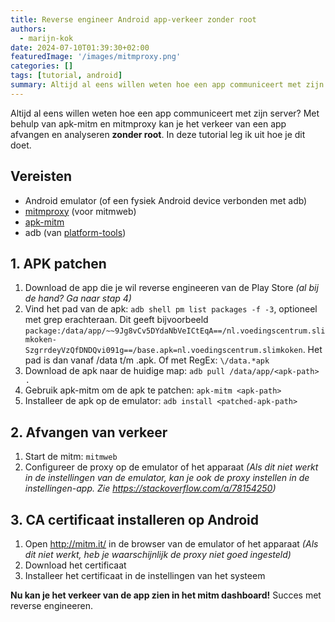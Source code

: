 ```yaml
---
title: Reverse engineer Android app-verkeer zonder root
authors:
  - marijn-kok
date: 2024-07-10T01:39:30+02:00
featuredImage: '/images/mitmproxy.png'
categories: []
tags: [tutorial, android]
summary: Altijd al eens willen weten hoe een app communiceert met zijn server? Met behulp van apk-mitm en mitmproxy kan je het verkeer van een app afvangen en analyseren zonder root.
---
```

Altijd al eens willen weten hoe een app communiceert met zijn server? Met behulp van apk-mitm en mitmproxy kan je het verkeer van een app afvangen en analyseren **zonder root**. In deze tutorial leg ik uit hoe je dit doet.

## Vereisten

- Android emulator (of een fysiek Android device verbonden met adb)
- [mitmproxy] (voor mitmweb)
- [apk-mitm]
- adb (van [platform-tools])

## 1. APK patchen

1. Download de app die je wil reverse engineeren van de Play Store _(al bij de hand? Ga naar stap 4)_
2. Vind het pad van de apk: `adb shell pm list packages -f -3`, optioneel met grep erachteraan. Dit geeft bijvoorbeeld `package:/data/app/~~9Jg8vCv5DYdaNbVeICtEqA==/nl.voedingscentrum.slimkoken-SzgrrdeyVzQfDNDQvi091g==/base.apk=nl.voedingscentrum.slimkoken`. Het pad is dan vanaf /data t/m .apk. Of met RegEx: `\/data.*apk`
3. Download de apk naar de huidige map: `adb pull /data/app/<apk-path> .`
4. Gebruik apk-mitm om de apk te patchen: `apk-mitm <apk-path>`
5. Installeer de apk op de emulator: `adb install <patched-apk-path>`

## 2. Afvangen van verkeer

1. Start de mitm: `mitmweb`
3. Configureer de proxy op de emulator of het apparaat _(Als dit niet werkt in de instellingen van de emulator, kan je ook de proxy instellen in de instellingen-app. Zie https://stackoverflow.com/a/78154250)_

## 3. CA certificaat installeren op Android

1. Open http://mitm.it/ in de browser van de emulator of het apparaat _(Als dit niet werkt, heb je waarschijnlijk de proxy niet goed ingesteld)_
2. Download het certificaat
3. Installeer het certificaat in de instellingen van het systeem

**Nu kan je het verkeer van de app zien in het mitm dashboard!** Succes met reverse engineeren.

[mitmproxy]: https://mitmproxy.org/
[apk-mitm]: https://www.npmjs.com/package/apk-mitm
[platform-tools]: https://developer.android.com/studio/releases/platform-tools
